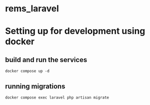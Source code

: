 # rems_laravel

# Setting up for development using docker
## build and run the services
```
docker compose up -d
```

## running migrations
```
docker compose exec laravel php artisan migrate
```
